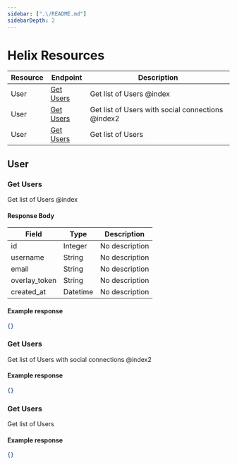 ```yaml
---
sidebar: [".\/README.md"]
sidebarDepth: 2
---
```


# Helix Resources

| Resource | Endpoint | Description |
|----------|----------|-------------|
| User | [Get Users](.//README.md#get-users) | Get list of Users @index |
| User | [Get Users](.//README.md#get-users-1) | Get list of Users with social connections @index2 |
| User | [Get Users](.//README.md#get-users-2) | Get list of Users |

<docs-Endpoint>

## User

</docs-Endpoint>

<docs-Endpoint>

### Get Users

<docs-ApiUrl type="GET" endpoint="https://api.example.org/helix/users" />

Get list of Users @index

#### Response Body

| Field | Type | Description |
|-------|------|-------------|
| id | Integer | No description |
| username | String | No description |
| email | String | No description |
| overlay_token | String | No description |
| created_at | Datetime | No description |

<docs-EndpointExample>

#### Example response

```json
{}
```

</docs-EndpointExample>
</docs-Endpoint>
<docs-Endpoint>

### Get Users

<docs-ApiUrl type="GET" endpoint="https://api.example.org/helix/users" />

Get list of Users with social connections @index2

<docs-EndpointExample>

#### Example response

```json
{}
```

</docs-EndpointExample>
</docs-Endpoint>
<docs-Endpoint>

### Get Users

<docs-ApiUrl type="GET" endpoint="https://api.example.org/helix/users" />

Get list of Users

<docs-EndpointExample>

#### Example response

```json
{}
```

</docs-EndpointExample>
</docs-Endpoint>